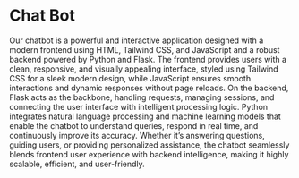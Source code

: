 # Chat Bot 

Our chatbot is a powerful and interactive application designed with a modern frontend using HTML, Tailwind CSS, and JavaScript and a robust backend powered by Python and Flask. The frontend provides users with a clean, responsive, and visually appealing interface, styled using Tailwind CSS for a sleek modern design, while JavaScript ensures smooth interactions and dynamic responses without page reloads. On the backend, Flask acts as the backbone, handling requests, managing sessions, and connecting the user interface with intelligent processing logic. Python integrates natural language processing and machine learning models that enable the chatbot to understand queries, respond in real time, and continuously improve its accuracy. Whether it’s answering questions, guiding users, or providing personalized assistance, the chatbot seamlessly blends frontend user experience with backend intelligence, making it highly scalable, efficient, and user-friendly.
